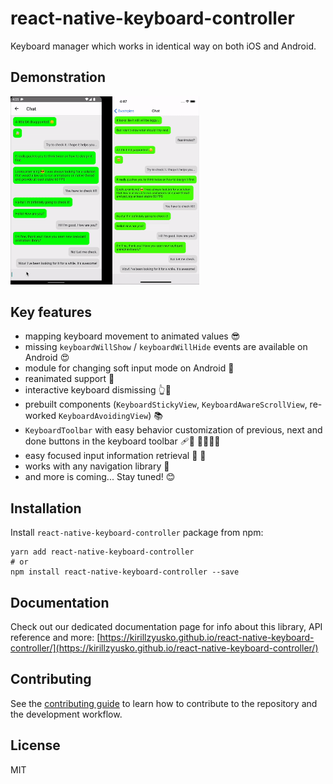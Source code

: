 # react-native-keyboard-controller

Keyboard manager which works in identical way on both iOS and Android.

## Demonstration

<img src="./gifs/demo.gif?raw=true" width="60%">

## Key features

- mapping keyboard movement to animated values 😎
- missing `keyboardWillShow` / `keyboardWillHide` events are available on Android 😍
- module for changing soft input mode on Android 🤔
- reanimated support 🚀
- interactive keyboard dismissing 👆📱
- prebuilt components (`KeyboardStickyView`, `KeyboardAwareScrollView`, re-worked `KeyboardAvoidingView`) 📚
- `KeyboardToolbar` with easy behavior customization of previous, next and done buttons in the keyboard toolbar 🩹📐
📏🔧🔨🧩
- easy focused input information retrieval 📝 🔮
- works with any navigation library 🧭
- and more is coming... Stay tuned! 😊

## Installation

Install `react-native-keyboard-controller` package from npm:

```shell
yarn add react-native-keyboard-controller
# or
npm install react-native-keyboard-controller --save
```

## Documentation

Check out our dedicated documentation page for info about this library, API reference and more: [https://kirillzyusko.github.io/react-native-keyboard-controller/](https://kirillzyusko.github.io/react-native-keyboard-controller/)

## Contributing

See the [contributing guide](CONTRIBUTING.md) to learn how to contribute to the repository and the development workflow.

## License

MIT
